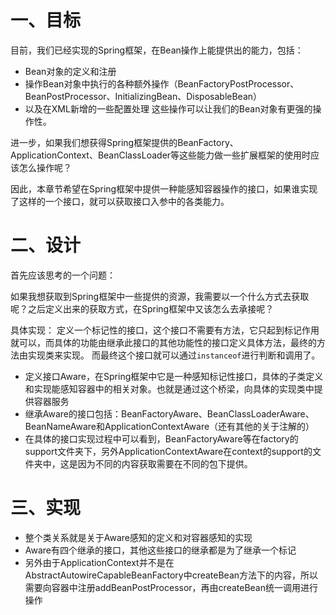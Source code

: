 # 一、目标
目前，我们已经实现的Spring框架，在Bean操作上能提供出的能力，包括：
- Bean对象的定义和注册
- 操作Bean对象中执行的各种额外操作（BeanFactoryPostProcessor、BeanPostProcessor、InitializingBean、DisposableBean）
- 以及在XML新增的一些配置处理
这些操作可以让我们的Bean对象有更强的操作性。
  
进一步，如果我们想获得Spring框架提供的BeanFactory、ApplicationContext、BeanClassLoader等这些能力做一些扩展框架的使用时应该怎么操作呢？

因此，本章节希望在Spring框架中提供一种能感知容器操作的接口，如果谁实现了这样的一个接口，就可以获取接口入参中的各类能力。

# 二、设计
首先应该思考的一个问题：

如果我想获取到Spring框架中一些提供的资源，我需要以一个什么方式去获取呢？之后定义出来的获取方式，在Spring框架中又该怎么去承接呢？

具体实现：
定义一个标记性的接口，这个接口不需要有方法，它只起到标记作用就可以，而具体的功能由继承此接口的其他功能性的接口定义具体方法，最终的方法由实现类来实现。
而最终这个接口就可以通过`instanceof`进行判断和调用了。

- 定义接口Aware，在Spring框架中它是一种感知标记性接口，具体的子类定义和实现能感知容器中的相关对象。也就是通过这个桥梁，向具体的实现类中提供容器服务
- 继承Aware的接口包括：BeanFactoryAware、BeanClassLoaderAware、BeanNameAware和ApplicationContextAware（还有其他的关于注解的）
- 在具体的接口实现过程中可以看到，BeanFactoryAware等在factory的support文件夹下，另外ApplicationContextAware在context的support的文件夹中，这是因为不同的内容获取需要在不同的包下提供。

# 三、实现

- 整个类关系就是关于Aware感知的定义和对容器感知的实现
- Aware有四个继承的接口，其他这些接口的继承都是为了继承一个标记
- 另外由于ApplicationContext并不是在AbstractAutowireCapableBeanFactory中createBean方法下的内容，所以需要向容器中注册addBeanPostProcessor，再由createBean统一调用进行操作

